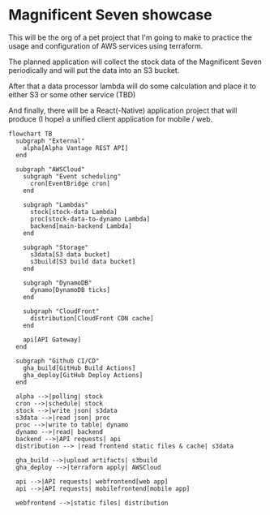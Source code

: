 # Magnificent Seven showcase

This will be the org of a pet project that I'm going to make to practice the usage and configuration of AWS services using terraform.

The planned application will collect the stock data of the Magnificent Seven periodically and will put the data into an S3 bucket.

After that a data processor lambda will do some calculation and place it to either S3 or some other service (TBD)

And finally, there will be a React(-Native) application project that will produce (I hope) a unified client application for mobile / web.

```mermaid
flowchart TB
  subgraph "External"
    alpha[Alpha Vantage REST API]
  end

  subgraph "AWSCloud"
    subgraph "Event scheduling"
      cron[EventBridge cron]
    end
    
    subgraph "Lambdas"
      stock[stock-data Lambda]
      proc[stock-data-to-dynamo Lambda]
      backend[main-backend Lambda]
    end

    subgraph "Storage"
      s3data[S3 data bucket]
      s3build[S3 build data bucket]
    end

    subgraph "DynamoDB"
      dynamo[DynamoDB ticks]
    end

    subgraph "CloudFront"
      distribution[CloudFront CDN cache]
    end

    api[API Gateway]
  end

  subgraph "Github CI/CD"
    gha_build[GitHub Build Actions]
    gha_deploy[GitHub Deploy Actions]
  end

  alpha -->|polling| stock
  cron -->|schedule| stock
  stock -->|write json| s3data
  s3data -->|read json| proc
  proc -->|write to table| dynamo
  dynamo -->|read| backend
  backend -->|API requests| api
  distribution --> |read frontend static files & cache| s3data

  gha_build -->|upload artifacts| s3build
  gha_deploy -->|terraform apply| AWSCloud

  api -->|API requests| webfrontend[web app]
  api -->|API requests| mobilefrontend[mobile app]

  webfrontend -->|static files| distribution
